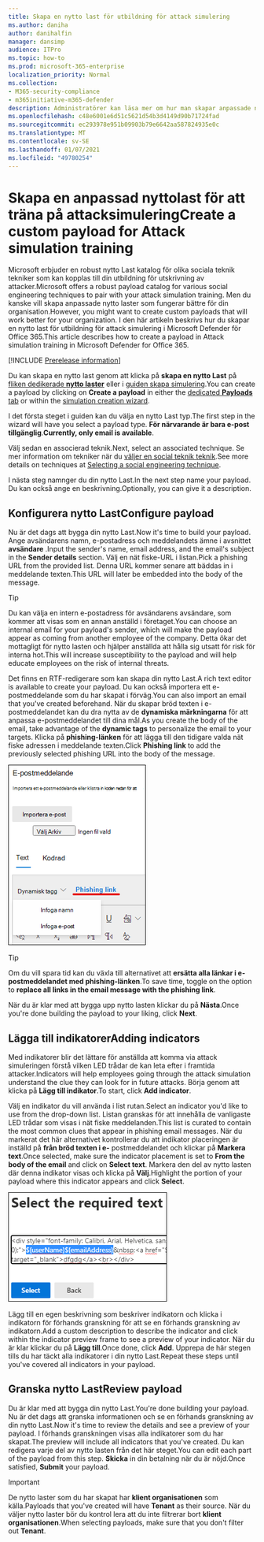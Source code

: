 ```yaml
---
title: Skapa en nytto last för utbildning för attack simulering
ms.author: daniha
author: danihalfin
manager: dansimp
audience: ITPro
ms.topic: how-to
ms.prod: microsoft-365-enterprise
localization_priority: Normal
ms.collection:
- M365-security-compliance
- m365initiative-m365-defender
description: Administratörer kan läsa mer om hur man skapar anpassade nytto laster för utbildning för angrepps simulering i Microsoft Defender för Office 365.
ms.openlocfilehash: c48e6001e6d51c5621d54b3d4149d90b71724fad
ms.sourcegitcommit: ec293978e951b09903b79e6642aa587824935e0c
ms.translationtype: MT
ms.contentlocale: sv-SE
ms.lasthandoff: 01/07/2021
ms.locfileid: "49780254"
---
```

# <a name="create-a-custom-payload-for-attack-simulation-training"></a><span data-ttu-id="99293-103">Skapa en anpassad nyttolast för att träna på attacksimulering</span><span class="sxs-lookup"><span data-stu-id="99293-103">Create a custom payload for Attack simulation training</span></span>

<span data-ttu-id="99293-104">Microsoft erbjuder en robust nytto Last katalog för olika sociala teknik tekniker som kan kopplas till din utbildning för utskrivning av attacker.</span><span class="sxs-lookup"><span data-stu-id="99293-104">Microsoft offers a robust payload catalog for various social engineering techniques to pair with your attack simulation training.</span></span> <span data-ttu-id="99293-105">Men du kanske vill skapa anpassade nytto laster som fungerar bättre för din organisation.</span><span class="sxs-lookup"><span data-stu-id="99293-105">However, you might want to create custom payloads that will work better for your organization.</span></span> <span data-ttu-id="99293-106">I den här artikeln beskrivs hur du skapar en nytto last för utbildning för attack simulering i Microsoft Defender för Office 365.</span><span class="sxs-lookup"><span data-stu-id="99293-106">This article describes how to create a payload in Attack simulation training in Microsoft Defender for Office 365.</span></span>

[!INCLUDE [Prerelease information](../includes/prerelease.md)]

<span data-ttu-id="99293-107">Du kan skapa en nytto last genom att klicka på **skapa en nytto Last** på [fliken dedikerade **nytto laster**](https://security.microsoft.com/attacksimulator?viewid=payload) eller i [guiden skapa simulering](attack-simulation-training.md#selecting-a-payload).</span><span class="sxs-lookup"><span data-stu-id="99293-107">You can create a payload by clicking on **Create a payload** in either the [dedicated **Payloads** tab](https://security.microsoft.com/attacksimulator?viewid=payload) or within the [simulation creation wizard](attack-simulation-training.md#selecting-a-payload).</span></span>

<span data-ttu-id="99293-108">I det första steget i guiden kan du välja en nytto Last typ.</span><span class="sxs-lookup"><span data-stu-id="99293-108">The first step in the wizard will have you select a payload type.</span></span> <span data-ttu-id="99293-109">**För närvarande är bara e-post tillgänglig**.</span><span class="sxs-lookup"><span data-stu-id="99293-109">**Currently, only email is available**.</span></span>

<span data-ttu-id="99293-110">Välj sedan en associerad teknik.</span><span class="sxs-lookup"><span data-stu-id="99293-110">Next, select an associated technique.</span></span> <span data-ttu-id="99293-111">Se mer information om tekniker när du [väljer en social teknik teknik](attack-simulation-training.md#selecting-a-social-engineering-technique).</span><span class="sxs-lookup"><span data-stu-id="99293-111">See more details on techniques at [Selecting a social engineering technique](attack-simulation-training.md#selecting-a-social-engineering-technique).</span></span>

<span data-ttu-id="99293-112">I nästa steg namnger du din nytto Last.</span><span class="sxs-lookup"><span data-stu-id="99293-112">In the next step name your payload.</span></span> <span data-ttu-id="99293-113">Du kan också ange en beskrivning.</span><span class="sxs-lookup"><span data-stu-id="99293-113">Optionally, you can give it a description.</span></span>

## <a name="configure-payload"></a><span data-ttu-id="99293-114">Konfigurera nytto Last</span><span class="sxs-lookup"><span data-stu-id="99293-114">Configure payload</span></span>

<span data-ttu-id="99293-115">Nu är det dags att bygga din nytto Last.</span><span class="sxs-lookup"><span data-stu-id="99293-115">Now it's time to build your payload.</span></span> <span data-ttu-id="99293-116">Ange avsändarens namn, e-postadress och meddelandets ämne i avsnittet **avsändare** .</span><span class="sxs-lookup"><span data-stu-id="99293-116">Input the sender's name, email address, and the email's subject in the **Sender details** section.</span></span> <span data-ttu-id="99293-117">Välj en nät fiske-URL i listan.</span><span class="sxs-lookup"><span data-stu-id="99293-117">Pick a phishing URL from the provided list.</span></span> <span data-ttu-id="99293-118">Denna URL kommer senare att bäddas in i meddelande texten.</span><span class="sxs-lookup"><span data-stu-id="99293-118">This URL will later be embedded into the body of the message.</span></span>

> [!TIP]
> <span data-ttu-id="99293-119">Du kan välja en intern e-postadress för avsändarens avsändare, som kommer att visas som en annan anställd i företaget.</span><span class="sxs-lookup"><span data-stu-id="99293-119">You can choose an internal email for your payload's sender, which will make the payload appear as coming from another employee of the company.</span></span> <span data-ttu-id="99293-120">Detta ökar det mottagligt för nytto lasten och hjälper anställda att hålla sig utsatt för risk för interna hot.</span><span class="sxs-lookup"><span data-stu-id="99293-120">This will increase susceptibility to the payload and will help educate employees on the risk of internal threats.</span></span>

<span data-ttu-id="99293-121">Det finns en RTF-redigerare som kan skapa din nytto Last.</span><span class="sxs-lookup"><span data-stu-id="99293-121">A rich text editor is available to create your payload.</span></span> <span data-ttu-id="99293-122">Du kan också importera ett e-postmeddelande som du har skapat i förväg.</span><span class="sxs-lookup"><span data-stu-id="99293-122">You can also import an email that you've created beforehand.</span></span> <span data-ttu-id="99293-123">När du skapar bröd texten i e-postmeddelandet kan du dra nytta av de **dynamiska märkningarna** för att anpassa e-postmeddelandet till dina mål.</span><span class="sxs-lookup"><span data-stu-id="99293-123">As you create the body of the email, take advantage of the **dynamic tags** to personalize the email to your targets.</span></span> <span data-ttu-id="99293-124">Klicka på **phishing-länken** för att lägga till den tidigare valda nät fiske adressen i meddelande texten.</span><span class="sxs-lookup"><span data-stu-id="99293-124">Click **Phishing link** to add the previously selected phishing URL into the body of the message.</span></span>

![Phishing-länk och dynamiska Taggar markerade i nytto last för Microsoft Defender för Office 365](../../media/attack-sim-preview-payload-email-body.png)

> [!TIP]
> <span data-ttu-id="99293-126">Om du vill spara tid kan du växla till alternativet att **ersätta alla länkar i e-postmeddelandet med phishing-länken**.</span><span class="sxs-lookup"><span data-stu-id="99293-126">To save time, toggle on the option to **replace all links in the email message with the phishing link**.</span></span>

<span data-ttu-id="99293-127">När du är klar med att bygga upp nytto lasten klickar du på **Nästa**.</span><span class="sxs-lookup"><span data-stu-id="99293-127">Once you're done building the payload to your liking, click **Next**.</span></span>

## <a name="adding-indicators"></a><span data-ttu-id="99293-128">Lägga till indikatorer</span><span class="sxs-lookup"><span data-stu-id="99293-128">Adding indicators</span></span>

<span data-ttu-id="99293-129">Med indikatorer blir det lättare för anställda att komma via attack simuleringen förstå vilken LED trådar de kan leta efter i framtida attacker.</span><span class="sxs-lookup"><span data-stu-id="99293-129">Indicators will help employees going through the attack simulation understand the clue they can look for in future attacks.</span></span> <span data-ttu-id="99293-130">Börja genom att klicka på **Lägg till indikator**.</span><span class="sxs-lookup"><span data-stu-id="99293-130">To start, click **Add indicator**.</span></span>

<span data-ttu-id="99293-131">Välj en indikator du vill använda i list rutan.</span><span class="sxs-lookup"><span data-stu-id="99293-131">Select an indicator you'd like to use from the drop-down list.</span></span> <span data-ttu-id="99293-132">Listan granskas för att innehålla de vanligaste LED trådar som visas i nät fiske meddelanden.</span><span class="sxs-lookup"><span data-stu-id="99293-132">This list is curated to contain the most common clues that appear in phishing email messages.</span></span> <span data-ttu-id="99293-133">När du markerat det här alternativet kontrollerar du att indikator placeringen är inställd på **från bröd texten i e-** postmeddelandet och klickar på **Markera text**.</span><span class="sxs-lookup"><span data-stu-id="99293-133">Once selected, make sure the indicator placement is set to **From the body of the email** and click on **Select text**.</span></span> <span data-ttu-id="99293-134">Markera den del av nytto lasten där denna indikator visas och klicka på **Välj**.</span><span class="sxs-lookup"><span data-stu-id="99293-134">Highlight the portion of your payload where this indicator appears and click **Select**.</span></span>

![Markerad text i meddelande texten för att lägga till en symbol i utbildning för attack simulering](../../media/attack-sim-preview-select-text.png)

<span data-ttu-id="99293-136">Lägg till en egen beskrivning som beskriver indikatorn och klicka i indikatorn för förhands granskning för att se en förhands granskning av indikatorn.</span><span class="sxs-lookup"><span data-stu-id="99293-136">Add a custom description to describe the indicator and click within the indicator preview frame to see a preview of your indicator.</span></span> <span data-ttu-id="99293-137">När du är klar klickar du på **Lägg till**.</span><span class="sxs-lookup"><span data-stu-id="99293-137">Once done, click **Add**.</span></span> <span data-ttu-id="99293-138">Upprepa de här stegen tills du har täckt alla indikatorer i din nytto Last.</span><span class="sxs-lookup"><span data-stu-id="99293-138">Repeat these steps until you've covered all indicators in your payload.</span></span>

## <a name="review-payload"></a><span data-ttu-id="99293-139">Granska nytto Last</span><span class="sxs-lookup"><span data-stu-id="99293-139">Review payload</span></span>

<span data-ttu-id="99293-140">Du är klar med att bygga din nytto Last.</span><span class="sxs-lookup"><span data-stu-id="99293-140">You're done building your payload.</span></span> <span data-ttu-id="99293-141">Nu är det dags att granska informationen och se en förhands granskning av din nytto Last.</span><span class="sxs-lookup"><span data-stu-id="99293-141">Now it's time to review the details and see a preview of your payload.</span></span> <span data-ttu-id="99293-142">I förhands granskningen visas alla indikatorer som du har skapat.</span><span class="sxs-lookup"><span data-stu-id="99293-142">The preview will include all indicators that you've created.</span></span> <span data-ttu-id="99293-143">Du kan redigera varje del av nytto lasten från det här steget.</span><span class="sxs-lookup"><span data-stu-id="99293-143">You can edit each part of the payload from this step.</span></span> <span data-ttu-id="99293-144">**Skicka** in din betalning när du är nöjd.</span><span class="sxs-lookup"><span data-stu-id="99293-144">Once satisfied, **Submit** your payload.</span></span>

> [!IMPORTANT]
> <span data-ttu-id="99293-145">De nytto laster som du har skapat har **klient organisationen** som källa.</span><span class="sxs-lookup"><span data-stu-id="99293-145">Payloads that you've created will have **Tenant** as their source.</span></span> <span data-ttu-id="99293-146">När du väljer nytto laster bör du kontrol lera att du inte filtrerar bort **klient organisationen**.</span><span class="sxs-lookup"><span data-stu-id="99293-146">When selecting payloads, make sure that you don't filter out **Tenant**.</span></span>
